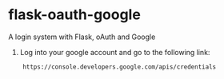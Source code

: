# flask-oauth-google
A login system with Flask, oAuth and Google

1) Log into your google account and go to the following link: 
```sh
    https://console.developers.google.com/apis/credentials
```